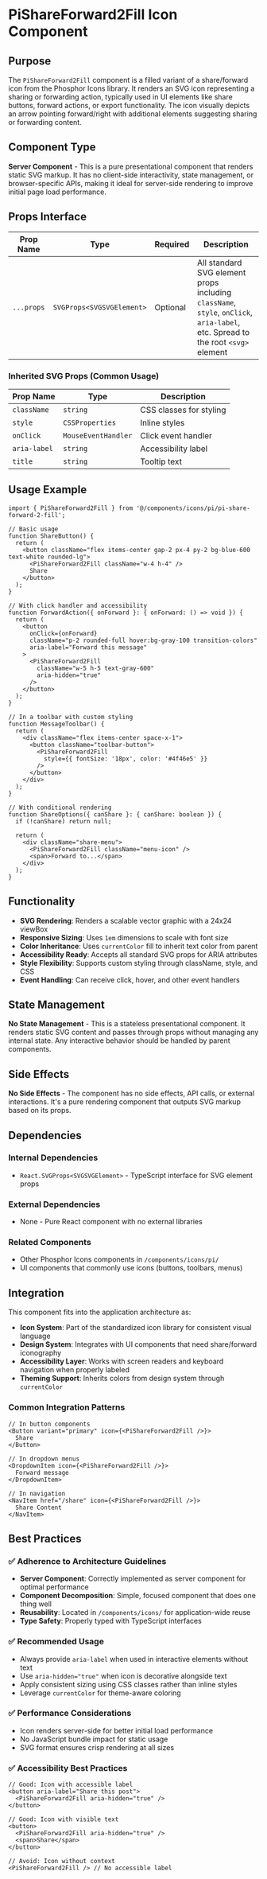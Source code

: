# PiShareForward2Fill Icon Component

## Purpose
The `PiShareForward2Fill` component is a filled variant of a share/forward icon from the Phosphor Icons library. It renders an SVG icon representing a sharing or forwarding action, typically used in UI elements like share buttons, forward actions, or export functionality. The icon visually depicts an arrow pointing forward/right with additional elements suggesting sharing or forwarding content.

## Component Type
**Server Component** - This is a pure presentational component that renders static SVG markup. It has no client-side interactivity, state management, or browser-specific APIs, making it ideal for server-side rendering to improve initial page load performance.

## Props Interface

| Prop Name | Type | Required | Description |
|-----------|------|----------|-------------|
| `...props` | `SVGProps<SVGSVGElement>` | Optional | All standard SVG element props including `className`, `style`, `onClick`, `aria-label`, etc. Spread to the root `<svg>` element |

### Inherited SVG Props (Common Usage)
| Prop Name | Type | Description |
|-----------|------|-------------|
| `className` | `string` | CSS classes for styling |
| `style` | `CSSProperties` | Inline styles |
| `onClick` | `MouseEventHandler` | Click event handler |
| `aria-label` | `string` | Accessibility label |
| `title` | `string` | Tooltip text |

## Usage Example

```tsx
import { PiShareForward2Fill } from '@/components/icons/pi/pi-share-forward-2-fill';

// Basic usage
function ShareButton() {
  return (
    <button className="flex items-center gap-2 px-4 py-2 bg-blue-600 text-white rounded-lg">
      <PiShareForward2Fill className="w-4 h-4" />
      Share
    </button>
  );
}

// With click handler and accessibility
function ForwardAction({ onForward }: { onForward: () => void }) {
  return (
    <button
      onClick={onForward}
      className="p-2 rounded-full hover:bg-gray-100 transition-colors"
      aria-label="Forward this message"
    >
      <PiShareForward2Fill 
        className="w-5 h-5 text-gray-600" 
        aria-hidden="true"
      />
    </button>
  );
}

// In a toolbar with custom styling
function MessageToolbar() {
  return (
    <div className="flex items-center space-x-1">
      <button className="toolbar-button">
        <PiShareForward2Fill 
          style={{ fontSize: '18px', color: '#4f46e5' }}
        />
      </button>
    </div>
  );
}

// With conditional rendering
function ShareOptions({ canShare }: { canShare: boolean }) {
  if (!canShare) return null;
  
  return (
    <div className="share-menu">
      <PiShareForward2Fill className="menu-icon" />
      <span>Forward to...</span>
    </div>
  );
}
```

## Functionality
- **SVG Rendering**: Renders a scalable vector graphic with a 24x24 viewBox
- **Responsive Sizing**: Uses `1em` dimensions to scale with font size
- **Color Inheritance**: Uses `currentColor` fill to inherit text color from parent
- **Accessibility Ready**: Accepts all standard SVG props for ARIA attributes
- **Style Flexibility**: Supports custom styling through className, style, and CSS
- **Event Handling**: Can receive click, hover, and other event handlers

## State Management
**No State Management** - This is a stateless presentational component. It renders static SVG content and passes through props without managing any internal state. Any interactive behavior should be handled by parent components.

## Side Effects
**No Side Effects** - The component has no side effects, API calls, or external interactions. It's a pure rendering component that outputs SVG markup based on its props.

## Dependencies

### Internal Dependencies
- `React.SVGProps<SVGSVGElement>` - TypeScript interface for SVG element props

### External Dependencies
- None - Pure React component with no external libraries

### Related Components
- Other Phosphor Icons components in `/components/icons/pi/`
- UI components that commonly use icons (buttons, toolbars, menus)

## Integration
This component fits into the application architecture as:

- **Icon System**: Part of the standardized icon library for consistent visual language
- **Design System**: Integrates with UI components that need share/forward iconography
- **Accessibility Layer**: Works with screen readers and keyboard navigation when properly labeled
- **Theming Support**: Inherits colors from design system through `currentColor`

### Common Integration Patterns
```tsx
// In button components
<Button variant="primary" icon={<PiShareForward2Fill />}>
  Share
</Button>

// In dropdown menus
<DropdownItem icon={<PiShareForward2Fill />}>
  Forward message
</DropdownItem>

// In navigation
<NavItem href="/share" icon={<PiShareForward2Fill />}>
  Share Content
</NavItem>
```

## Best Practices

### ✅ Adherence to Architecture Guidelines
- **Server Component**: Correctly implemented as server component for optimal performance
- **Component Decomposition**: Simple, focused component that does one thing well
- **Reusability**: Located in `/components/icons/` for application-wide reuse
- **Type Safety**: Properly typed with TypeScript interfaces

### ✅ Recommended Usage
- Always provide `aria-label` when used in interactive elements without text
- Use `aria-hidden="true"` when icon is decorative alongside text
- Apply consistent sizing using CSS classes rather than inline styles
- Leverage `currentColor` for theme-aware coloring

### ✅ Performance Considerations
- Icon renders server-side for better initial load performance
- No JavaScript bundle impact for static usage
- SVG format ensures crisp rendering at all sizes

### ✅ Accessibility Best Practices
```tsx
// Good: Icon with accessible label
<button aria-label="Share this post">
  <PiShareForward2Fill aria-hidden="true" />
</button>

// Good: Icon with visible text
<button>
  <PiShareForward2Fill aria-hidden="true" />
  <span>Share</span>
</button>

// Avoid: Icon without context
<PiShareForward2Fill /> // No accessible label
```